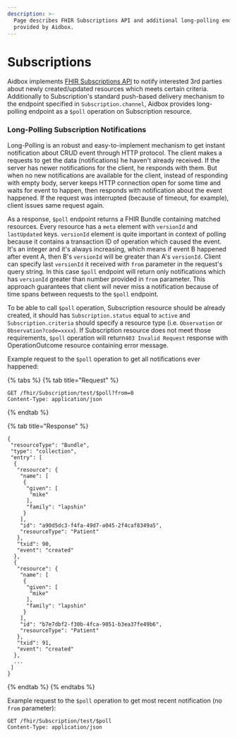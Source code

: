 ```yaml
---
description: >-
  Page describes FHIR Subscriptions API and additional long-polling endpoint
  provided by Aidbox.
---
```


# Subscriptions

Aidbox implements [FHIR Subscriptions API](https://www.hl7.org/fhir/subscription.html) to notify interested 3rd parties about newly created/updated resources which meets certain criteria. Additionally to Subscription's standard push-based delivery mechanism to the endpoint specified in `Subscription.channel`, Aidbox provides long-polling endpoint as a `$poll` operation on Subscription resource.

### Long-Polling Subscription Notifications

Long-Polling is an robust and easy-to-implement mechanism to get instant notification about CRUD event through HTTP protocol. The client makes a requests to get the data \(notifications\) he haven't already received. If the server has newer notifications for the client, he responds with them. But when no new notifications are available for the client, instead of responding with empty body, server keeps HTTP connection open for some time and waits for event to happen, then responds with notification about the event happened. If the request was interrupted \(because of timeout, for example\), client issues same request again.

As a response, `$poll` endpoint returns a FHIR Bundle containing matched resources. Every resource has a `meta` element with `versionId` and `lastUpdated` keys. `versionId` element is quite important in context of polling because it contains a transaction ID of operation which caused the event. It's an integer and it's always increasing, which means if event B happened after event A, then B's `versionId` will be greater than A's `versionId`. Client can specify last `versionId` it received with `from` parameter in the request's query string. In this case `$poll` endpoint will return only notifications which has `versionId` greater than number provided in `from` parameter. This approach guarantees that client will never miss a notification because of time spans between requests to the `$poll` endpoint.

To be able to call `$poll` operation, Subscription resource should be already created, it should has `Subscription.status` equal to `active` and `Subscription.criteria` should specify a resource type \(i.e. `Observation` or `Observation?code=xxxx`\). If Subscription resource does not meet those requirements, `$poll` operation will return`403 Invalid Request` response with OperationOutcome resource containing error message.

Example request to the `$poll` operation to get all notifications ever happened:

{% tabs %}
{% tab title="Request" %}
```text
GET /fhir/Subscription/test/$poll?from=0
Content-Type: application/json
```
{% endtab %}

{% tab title="Response" %}
```text
{
 "resourceType": "Bundle",
 "type": "collection",
 "entry": [
  {
   "resource": {
    "name": [
     {
      "given": [
       "mike"
      ],
      "family": "lapshin"
     }
    ],
    "id": "a90d5dc3-f4fa-49d7-a045-2f4caf8349a5",
    "resourceType": "Patient"
   },
   "txid": 90,
   "event": "created"
  },
  {
   "resource": {
    "name": [
     {
      "given": [
       "mike"
      ],
      "family": "lapshin"
     }
    ],
    "id": "b7e7dbf2-f30b-4fca-9051-b3ea37fe49b6",
    "resourceType": "Patient"
   },
   "txid": 91,
   "event": "created"
  },
  ...
 ]
}
```
{% endtab %}
{% endtabs %}

Example request to the `$poll` operation to get most recent notification \(no `from` parameter\):

```text
GET /fhir/Subscription/test/$poll
Content-Type: application/json
```

